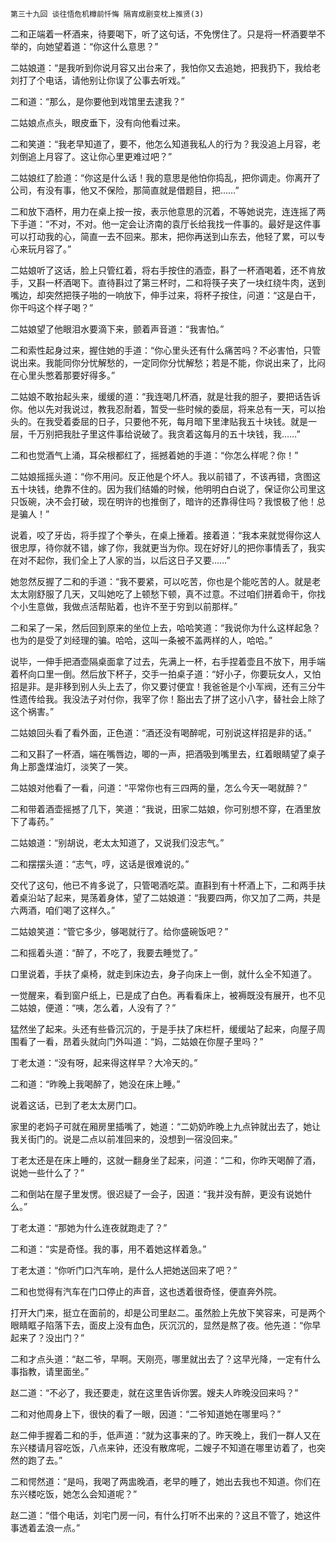     第三十九回 谈往悟危机樽前忏悔 隔宵成剧变枕上推贤(3) 

   二和正端着一杯酒来，待要喝下，听了这句话，不免愣住了。只是将一杯酒要举不举的，向她望着道：“你这什么意思？”

   二姑娘道：“是我听到你说月容又出台来了，我怕你又去追她，把我扔下，我给老刘打了个电话，请他别让你误了公事去听戏。”

   二和道：“那么，是你要他到戏馆里去逮我？”

   二姑娘点点头，眼皮垂下，没有向他看过来。

   二和笑道：“我老早知道了，要不，他怎么知道我私人的行为？我没追上月容，老刘倒追上月容了。这让你心里更难过吧？”

   二姑娘红了脸道：“你这是什么话！我的意思是他怕你捣乱，把你调走。你离开了公司，有没有事，他又不保险，那简直就是借题目，把……”

   二和放下酒杯，用力在桌上按一按，表示他意思的沉着，不等她说完，连连摇了两下手道：“不对，不对。他一定会让济南的袁厅长给我找一件事的。最好是这件事可以打动我的心，简直一去不回来。那末，把你再送到山东去，他轻了累，可以专心来玩月容了。”

   二姑娘听了这话，脸上只管红着，将右手按住的酒壶，斟了一杯酒喝着，还不肯放手，又斟一杯酒喝下。直待斟过了第三杯时，二和将筷子夹了一块红绕牛肉，送到嘴边，却突然把筷子啪的一响放下，伸手过来，将杯子按住，问道：“这是白干，你干吗这个样子喝？”

   二姑娘望了他眼泪水要滴下来，颤着声音道：“我害怕。”

   二和索性起身过来，握住她的手道：“你心里头还有什么痛苦吗？不必害怕，只管说出来。我能同你分忧解愁的，一定同你分忧解愁；若是不能，你说出来了，比闷在心里头憋着那要好得多。”

   二姑娘不敢抬起头来，缓缓的道：“我连喝几杯酒，就是壮我的胆子，要把话告诉你。他以先对我说过，教我忍耐着，暂受一些时候的委屈，将来总有一天，可以抬头的。在我受着委屈的日子，只要他不死，每月暗下里津贴我五十块钱。就是一层，千万别把我肚子里这件事给说破了。我贪着这每月的五十块钱，我……”

   二和也觉酒气上涌，耳朵根都红了，摇撼着她的手道：“你怎么样呢？你！”

   二姑娘摇摇头道：“你不用问。反正他是个坏人。我以前错了，不该再错，贪图这五十块钱，绝靠不住的。因为我们结婚的时候，他明明白白说了，保证你公司里这只饭碗，决不会打破，现在明许的也推倒了，暗许的还靠得住吗？我恨极了他！总是骗人！”

   说着，咬了牙齿，将手捏了个拳头，在桌上捶着。接着道：“我本来就觉得你这人很忠厚，待你就不错，嫁了你，我就更当为你。现在好好儿的把你事情丢了，我实在对不起你，我们全上了人家的当，以后这日子又要……”

   她忽然反握了二和的手道：“我不要紧，可以吃苦，你也是个能吃苦的人。就是老太太刚舒服了几天，又叫她吃了上顿愁下顿，真不过意。不过咱们拼着命干，你找个小生意做，我做点活帮贴着，也许不至于穷到以前那样。”

   二和呆了一呆，然后回到原来的坐位上去，哈哈笑道：“我说你为什么这样起急？也为的是受了刘经理的骗。哈哈，这叫一条被不盖两样的人，哈哈。”

   说毕，一伸手把酒壶隔桌面拿了过去，先满上一杯，右手捏着壶且不放下，用手端着杯向口里一倒。然后放下杯子，交手一拍桌子道：“好小子，你要玩女人，又怕招是非。是非移到别人头上去了，你又要讨便宜！我爸爸是个小军阀，还有三分牛性遗传给我。我没法子对付你，我宰了你！豁出去了拼了这小八字，替社会上除了这个祸害。”

   二姑娘回头看了看外面，正色道：“酒还没有喝醉呢，可别说这样招是非的话。”

   二和又斟了一杯酒，端在嘴唇边，唧的一声，把酒吸到嘴里去，红着眼睛望了桌子角上那盏煤油灯，淡笑了一笑。

   二姑娘对他看了一看，问道：“平常你也有三四两的量，怎么今天一喝就醉？”

   二和带着酒壶摇撼了几下，笑道：“我说，田家二姑娘，你可别想不穿，在酒里放下了毒药。”

   二姑娘道：“别胡说，老太太知道了，又说我们没志气。”

   二和摆摆头道：“志气，哼，这话是很难说的。”

   交代了这句，他已不肯多说了，只管喝酒吃菜。直斟到有十杯酒上下，二和两手扶着桌沿站了起来，晃荡着身体，望了二姑娘道：“我要四两，你又加了二两，共是六两酒，咱们喝了这样久。”

   二姑娘笑道：“管它多少，够喝就行了。给你盛碗饭吧？”

   二和摇着头道：“醉了，不吃了，我要去睡觉了。”

   口里说着，手扶了桌椅，就走到床边去，身子向床上一倒，就什么全不知道了。

   一觉醒来，看到窗户纸上，已是成了白色。再看看床上，被褥既没有展开，也不见二姑娘，便道：“咦，怎么着，人没有了？”

   猛然坐了起来。头还有些昏沉沉的，于是手扶了床栏杆，缓缓站了起来，向屋子周围看了一看，昂着头就向门外叫道：“妈，二姑娘在你屋子里吗？”

   丁老太道：“没有呀，起来得这样早？大冷天的。”

   二和道：“昨晚上我喝醉了，她没在床上睡。”

   说着这话，已到了老太太房门口。

   家里的老妈子可就在厢房里插嘴了，她道：“二奶奶昨晚上九点钟就出去了，她让我关街门的。说是二点以前准回来的，没想到一宿没回来。”

   丁老太还是在床上睡的，这就一翻身坐了起来，问道：“二和，你昨天喝醉了酒，说她一些什么了？”

   二和倒站在屋子里发愣。很迟疑了一会子，因道：“我并没有醉，更没有说她什么。”

   丁老太道：“那她为什么连夜就跑走了？”

   二和道：“实是奇怪。我的事，用不着她这样着急。”

   丁老太道：“你听门口汽车响，是什么人把她送回来了吧？”

   二和也觉得有汽车在门口停止的声音，这也透着很奇怪，便直奔外院。

   打开大门来，挺立在面前的，却是公司里赵二。虽然脸上先放下笑容来，可是两个眼睛眶子陷落下去，面皮上没有血色，灰沉沉的，显然是熬了夜。他先道：“你早起来了？没出门？”

   二和才点头道：“赵二爷，早啊。天刚亮，哪里就出去了？这早光降，一定有什么事指教，请里面坐。”

   赵二道：“不必了，我还要走，就在这里告诉你罢。嫂夫人昨晚没回来吗？”

   二和对他周身上下，很快的看了一眼，因道：“二爷知道她在哪里吗？”

   赵二伸手握着二和的手，低声道：“就为这事来的了。昨天晚上，我们一群人又在东兴楼请月容吃饭，八点来钟，还没有散席呢，二嫂子不知道在哪里访着了，也突然的跑了去。”

   二和愕然道：“是吗，我喝了两盅晚酒，老早的睡了，她出去我也不知道。你们在东兴楼吃饭，她怎么会知道呢？”

   赵二道：“借个电话，刘宅门房一问，有什么打听不出来的？这且不管了，她这件事透着孟浪一点。”

